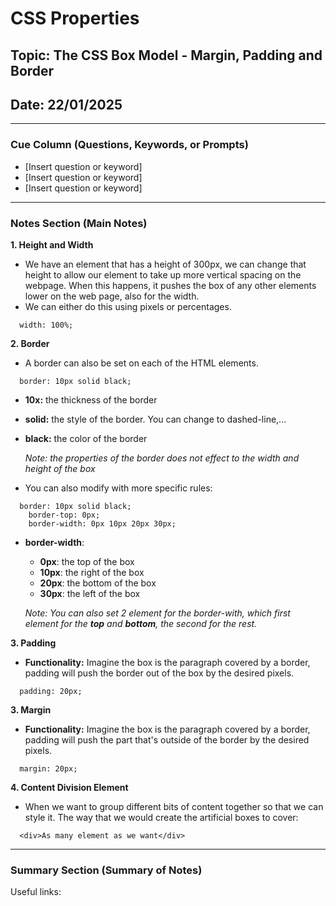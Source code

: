 # CSS Properties

## Topic: The CSS Box Model - Margin, Padding and Border

## Date: 22/01/2025 

---

### Cue Column (Questions, Keywords, or Prompts)

- [Insert question or keyword]
- [Insert question or keyword]
- [Insert question or keyword]

---

### Notes Section (Main Notes)

**1. Height and Width**

- We have an element that has a height of 300px, we can change that height to allow our element
to take up more vertical spacing on the webpage. When this happens, it pushes the box of any other elements lower
on the web page, also for the width.
- We can either do this using pixels or percentages.

```
  width: 100%;
```

**2. Border**

- A border can also be set on each of the HTML elements.
```
  border: 10px solid black;
```
- **10x:** the thickness of the border
- **solid:** the style of the border. You can change to dashed-line,...
- **black:** the color of the border

  *Note: the properties of the border does not effect to the width and height of the box*
- You can also modify with more specific rules:
```
  border: 10px solid black;
    border-top: 0px;
    border-width: 0px 10px 20px 30px;
```
- **border-width**:
  - **0px**: the top of the box
  - **10px**: the right of the box
  - **20px**: the bottom of the box
  - **30px**: the left of the box
  
  *Note: You can also set 2 element for the border-with, which first element for the **top** and **bottom**, the second for the rest.*

**3. Padding**
- **Functionality:** Imagine the box is the paragraph covered by a border, padding will push the border out of the box by the desired pixels.

```
  padding: 20px;
```
**3. Margin**
- **Functionality:** Imagine the box is the paragraph covered by a border, padding will push the part that's outside of the border by the desired pixels.

```
  margin: 20px;
```
**4. Content Division Element**

- When we want to group different bits of content together so that we can style it. The way that we would create the artificial boxes to cover:
```
  <div>As many element as we want</div>
```
---

### Summary Section (Summary of Notes)

Useful links:

